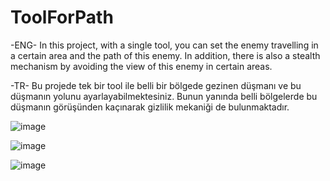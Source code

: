 # ToolForPath
-ENG-
In this project, with a single tool, you can set the enemy travelling in a certain area and the path of this enemy. In addition, there is also a stealth mechanism by avoiding the view of this enemy in certain areas.

-TR-
Bu projede tek bir tool ile belli bir bölgede gezinen düşmanı ve bu düşmanın yolunu ayarlayabilmektesiniz. Bunun yanında belli bölgelerde bu düşmanın görüşünden kaçınarak gizlilik mekaniği de bulunmaktadır.

![image](https://github.com/user-attachments/assets/ee2ef536-cd5b-424d-97cb-6579e70e554c)

![image](https://github.com/user-attachments/assets/eacc7461-50c4-458d-838d-da88630a91ad)

![image](https://github.com/user-attachments/assets/69ab8102-aabe-4844-a7d2-bb6f90427edf)

